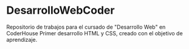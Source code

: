# DesarrolloWebCoder
Repositorio de trabajos para el cursado de "Desarrollo Web" en CoderHouse
Primer desarrollo HTML y CSS, creado con el objetivo de aprendizaje.
